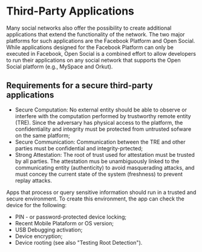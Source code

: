# Third-Party Applications 

Many social networks also offer the possibility to create additional applications that extend the functionality of the network. The two major platforms for such applications are the Facebook Platform and Open Social. While applications designed for the Facebook Platform can only be executed in Facebook, Open Social is a combined effort to allow developers to run their applications on any social network that supports the Open Social platform (e.g., MySpace and Orkut).


## Requirements for a secure third-party applications

 * Secure Computation: No external entity should be able to observe or interfere with the computation performed by trustworthy remote entity (TRE). Since the adversary has physical access to the platform, the confidentiality and integrity must be protected from untrusted sofware on the same platform;
 * Secure Communication: Communication between the TRE and other parties must be confidential and integrity-prtected;
 * Strong Attestation: The root of trust used for attestation must be trusted by all parties. The attestation mus be unambiguously linked to the communicating entity (authenticity) to avoid masquerading attacks, and must concey the current state of the system (freshness) to prevent replay attacks.


Apps that process or query sensitive information should run in a trusted and secure environment. To create this environment, the app can check the device for the following:

 * PIN - or password-protected device locking;
 * Recent Mobile Plataform or OS version;
 * USB Debugging activation;
 * Device encryption;
 * Device rooting (see also "Testing Root Detection").


